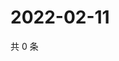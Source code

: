 # 2022-02-11

共 0 条

<!-- BEGIN WEIBO -->
<!-- 最后更新时间 Fri Feb 11 2022 18:00:36 GMT+0800 (China Standard Time) -->

<!-- END WEIBO -->

